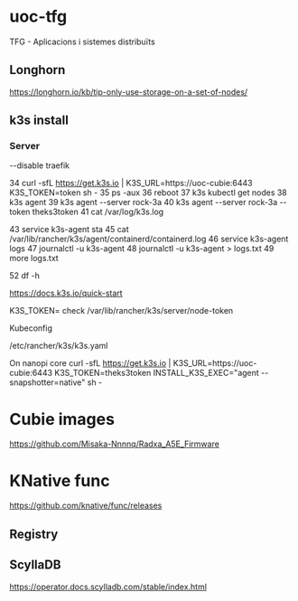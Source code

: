 # uoc-tfg
TFG - Aplicacions i sistemes distribuïts


## Longhorn

https://longhorn.io/kb/tip-only-use-storage-on-a-set-of-nodes/

## k3s install

### Server

--disable traefik

   34  curl -sfL https://get.k3s.io | K3S_URL=https://uoc-cubie:6443 K3S_TOKEN=token sh -
   35  ps -aux
   36  reboot
   37  k3s kubectl get nodes
   38  k3s agent
   39  k3s agent --server rock-3a
   40  k3s agent --server rock-3a --token theks3token
   41  cat /var/log/k3s.log

   43  service k3s-agent sta
   45  cat /var/lib/rancher/k3s/agent/containerd/containerd.log
   46  service k3s-agent logs
   47  journalctl -u k3s-agent
   48  journalctl -u k3s-agent > logs.txt
   49  more logs.txt 

   52  df -h

https://docs.k3s.io/quick-start

K3S_TOKEN=
check /var/lib/rancher/k3s/server/node-token

Kubeconfig

 /etc/rancher/k3s/k3s.yaml


On nanopi core
curl -sfL https://get.k3s.io | K3S_URL=https://uoc-cubie:6443 K3S_TOKEN=theks3token INSTALL_K3S_EXEC="agent --snapshotter=native" sh -


# Cubie images

https://github.com/Misaka-Nnnnq/Radxa_A5E_Firmware

# KNative func

https://github.com/knative/func/releases

## Registry

## ScyllaDB

https://operator.docs.scylladb.com/stable/index.html
